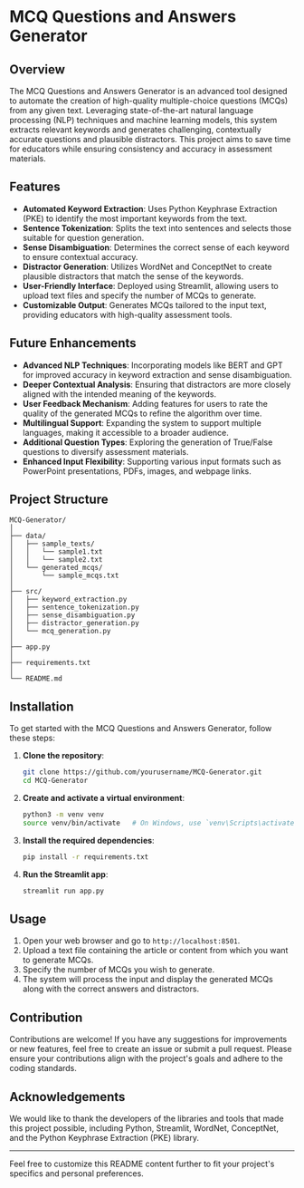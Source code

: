 # MCQ Questions and Answers Generator

## Overview

The MCQ Questions and Answers Generator is an advanced tool designed to automate the creation of high-quality multiple-choice questions (MCQs) from any given text. Leveraging state-of-the-art natural language processing (NLP) techniques and machine learning models, this system extracts relevant keywords and generates challenging, contextually accurate questions and plausible distractors. This project aims to save time for educators while ensuring consistency and accuracy in assessment materials.

## Features

- **Automated Keyword Extraction**: Uses Python Keyphrase Extraction (PKE) to identify the most important keywords from the text.
- **Sentence Tokenization**: Splits the text into sentences and selects those suitable for question generation.
- **Sense Disambiguation**: Determines the correct sense of each keyword to ensure contextual accuracy.
- **Distractor Generation**: Utilizes WordNet and ConceptNet to create plausible distractors that match the sense of the keywords.
- **User-Friendly Interface**: Deployed using Streamlit, allowing users to upload text files and specify the number of MCQs to generate.
- **Customizable Output**: Generates MCQs tailored to the input text, providing educators with high-quality assessment tools.

## Future Enhancements

- **Advanced NLP Techniques**: Incorporating models like BERT and GPT for improved accuracy in keyword extraction and sense disambiguation.
- **Deeper Contextual Analysis**: Ensuring that distractors are more closely aligned with the intended meaning of the keywords.
- **User Feedback Mechanism**: Adding features for users to rate the quality of the generated MCQs to refine the algorithm over time.
- **Multilingual Support**: Expanding the system to support multiple languages, making it accessible to a broader audience.
- **Additional Question Types**: Exploring the generation of True/False questions to diversify assessment materials.
- **Enhanced Input Flexibility**: Supporting various input formats such as PowerPoint presentations, PDFs, images, and webpage links.

## Project Structure

```
MCQ-Generator/
│
├── data/
│   ├── sample_texts/
│   │   └── sample1.txt
│   │   └── sample2.txt
│   └── generated_mcqs/
│       └── sample_mcqs.txt
│
├── src/
│   ├── keyword_extraction.py
│   ├── sentence_tokenization.py
│   ├── sense_disambiguation.py
│   ├── distractor_generation.py
│   └── mcq_generation.py
│
├── app.py
│
├── requirements.txt
│
└── README.md
```

## Installation

To get started with the MCQ Questions and Answers Generator, follow these steps:

1. **Clone the repository**:
   ```bash
   git clone https://github.com/yourusername/MCQ-Generator.git
   cd MCQ-Generator
   ```

2. **Create and activate a virtual environment**:
   ```bash
   python3 -m venv venv
   source venv/bin/activate   # On Windows, use `venv\Scripts\activate`
   ```

3. **Install the required dependencies**:
   ```bash
   pip install -r requirements.txt
   ```

4. **Run the Streamlit app**:
   ```bash
   streamlit run app.py
   ```

## Usage

1. Open your web browser and go to `http://localhost:8501`.
2. Upload a text file containing the article or content from which you want to generate MCQs.
3. Specify the number of MCQs you wish to generate.
4. The system will process the input and display the generated MCQs along with the correct answers and distractors.

## Contribution

Contributions are welcome! If you have any suggestions for improvements or new features, feel free to create an issue or submit a pull request. Please ensure your contributions align with the project's goals and adhere to the coding standards.


## Acknowledgements

We would like to thank the developers of the libraries and tools that made this project possible, including Python, Streamlit, WordNet, ConceptNet, and the Python Keyphrase Extraction (PKE) library.

---

Feel free to customize this README content further to fit your project's specifics and personal preferences.
